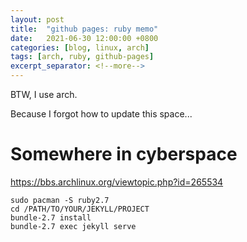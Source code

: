 ```yaml
---
layout: post
title:  "github pages: ruby memo"
date:   2021-06-30 12:00:00 +0800
categories: [blog, linux, arch]
tags: [arch, ruby, github-pages]
excerpt_separator: <!--more-->
---
```

BTW, I use arch.

Because I forgot how to update this space...

<!--more-->

# Somewhere in cyberspace

https://bbs.archlinux.org/viewtopic.php?id=265534


```
sudo pacman -S ruby2.7
cd /PATH/TO/YOUR/JEKYLL/PROJECT
bundle-2.7 install
bundle-2.7 exec jekyll serve
```

